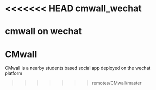 <<<<<<< HEAD
cmwall_wechat
=============

cmwall on wechat
=======
CMwall
======

CMwall is a nearby students based social app deployed on the wechat platform
>>>>>>> remotes/CMwall/master
